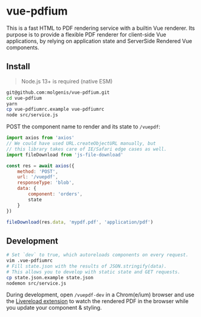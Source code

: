 # vue-pdfium

This is a fast HTML to PDF rendering service with a builtin Vue renderer.
Its purpose is to provide a flexible PDF renderer for client-side Vue
applications, by relying on application state and ServerSide Rendered
Vue components.

## Install

> Node.js 13+ is required (native ESM)

```bash
git@github.com:molgenis/vue-pdfium.git
cd vue-pdfium
yarn
cp vue-pdfiumrc.example vue-pdfiumrc
node src/service.js
```

POST the component name to render and its state to `/vuepdf`:

```javascript
import axios from 'axios'
// We could have used URL.createObjectURL manually, but
// this library takes care of IE/Safari edge cases as well.
import fileDownload from 'js-file-download'

const res = await axios({
    method: 'POST',
    url: '/vuepdf',
    responseType: 'blob',
    data: {
        component: 'orders',
        state
    }
})

fileDownload(res.data, 'mypdf.pdf', 'application/pdf')
```

## Development

```bash
# Set `dev` to true, which autoreloads components on every request.
vim .vue-pdfiumrc
# Fill state.json with the results of JSON.stringify(data).
# This allows you to develop with static state and GET requests.
cp state.json.example state.json
nodemon src/service.js
```

During development, open `/vuepdf-dev` in a Chrom(e/ium) browser and use
the [Livereload extension](https://chrome.google.com/webstore/detail/livereload/jnihajbhpnppcggbcgedagnkighmdlei)
to watch the rendered PDF in the browser while you update your component & styling.


